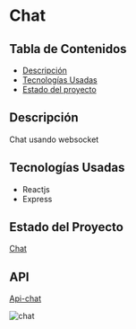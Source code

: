 # Chat
 

## Tabla de Contenidos

- [Descripción](#descripción)
- [Tecnologías Usadas](#tecnologías-usadas)
- [Estado del proyecto](#estado-del-proyecto)
## Descripción

Chat usando websocket

## Tecnologías Usadas

- Reactjs
- Express

## Estado del Proyecto
[Chat](https://chat-taupe-three-84.vercel.app)

## API
[Api-chat](https://github.com/psierra-dev/chat-back)



![chat](https://github.com/user-attachments/assets/56a68c34-c675-4227-a3c0-2b93529eada5)
